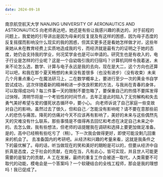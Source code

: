 ```yaml
---
date: 2024-09-18
---
```


南京航空航天大学
NANJING UNIVERSITY OF AERONAUTICS AND ASTRONAUTICS
向老师表达吧，她还是有些让我感兴趣的表达的，对于前程的问题上，我爱她的引导讲出是因为母亲的反复提及有这样的困惑，因为母子态度的反复摇摆而影响没什么现实的我的困惑，但其实更多还是看她怎样做才对，这些年来她从未在教育经费上实质地造成我的亏，而经济就是最有力的证明之于她的态度，她仍会支持我的学业，何况奖学金也是可以申请的。研究生也是有收入的，电子行业是怎样的行业呢？这是一个自幼吸引我的归宿吗？计算机同样令我着迷，未来不论怎么选，数学、计算与电子永远是我的去向，现在是大二，这个方向也还算可以吧，和我在那个夏天畅想的未来没有差很多（也没有进步）（没有收束）未来几个月重点重心一在魔法研习上，二在数学概率上，要进行至少一次的黄金书自学尝试成功，这次伴随着新的精神和进一步改良积累的方法，与我尚在青春的身体，可以取得成功吗？每三件事一天的限制不要忽略了，要保重自己的热情不要挥发得过快呀。清明节将是一个考验性的时间节点，去年正是此时陷入了无穷解构和失去勇气美好希望与爱的僵死状态循环中，要小心。
向老师诉说了自己家庭一些变故对自己的影响，虽然过去了很久，但和自己／怎能没有影响呢？请不要在意那些前人的悲伤与痛苦。降死的仿痛对今天不应该再有影响了，美好的未来与这些偶然先天的灾难没有什么联系，那些事情是不值得再去回忆和考虑在决定自己未来之中的。去怎么做，我有些想法，但老师的话提醒我在调研和选择上要更加做足准备。是的，高中已经稍有些吃亏了（稍）。下一次我会做得更好，即使可能没剩几回重来的机会了。
去准备国内的考研吧。从经济和兴趣的考量来看，这就是我条件之下的最优解了。母的话，听当做现在的笑和美好的期盼是可以的，但要从经济中自折真是态度，之于社会的贡献，在岗在当，凡有此心，皆可实现，并且世人可能更需要的是智力的贡献，A 工在发展，最终的重复工作会被逐一取代，人类需要不可取代的动能，模电会是一个答案吗？一个软硬结合的全栈工程师，那会是我的理想吗！我已促成了。

